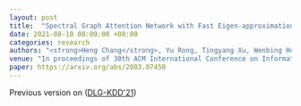 ```yaml
---
layout: post
title:  "Spectral Graph Attention Network with Fast Eigen-approximation"
date: 2021-08-10 00:00:00 +08:00
categories: research
authors: "<strong>Heng Chang</strong>, Yu Rong, Tingyang Xu, Wenbing Huang, Somayeh Sojoudi, Junzhou Huang, Wenwu Zhu"
venue: "In proceedings of 30th ACM International Conference on Information and Knowledge Management (<strong>CIKM</strong>)"
paper: https://arxiv.org/abs/2003.07450
---
```

Previous version on (<a href="https://deep-learning-graphs.bitbucket.io/dlg-kdd21/publications.html">DLG-KDD'21</a>)


